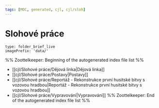 ```yaml
---
tags: [MOC, generated, cjl, cjl/sloh]
---
```

# Slohové práce
```ccard
type: folder_brief_live
imagePrefix: 'data/'
```
%% Zoottelkeeper: Beginning of the autogenerated index file list  %%
-  [[cjl/Slohové práce/Dějová linka|Dějová linka]]
-  [[cjl/Slohové práce/Postavy|Postavy]]
-  [[cjl/Slohové práce/Reportáž - Rekonstrukce první husitské bitvy s vozovou hradbou|Reportáž - Rekonstrukce první husitské bitvy s vozovou hradbou]]
-  [[cjl/Slohové práce/Vypravování|Vypravování]]
%% Zoottelkeeper: End of the autogenerated index file list  %%
